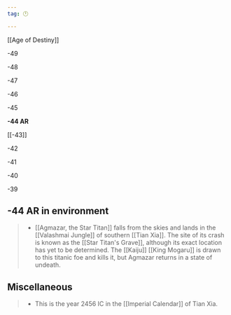 ```yaml
---
tag: 🕛

---
```

[[Age of Destiny]]


-49

-48

-47

-46

-45

**-44 AR**

[[-43]]

-42

-41

-40

-39



## -44 AR in environment

>  - [[Agmazar, the Star Titan]] falls from the skies and lands in the [[Valashmai Jungle]] of southern [[Tian Xia]]. The site of its crash is known as the [[Star Titan's Grave]], although its exact location has yet to be determined. The [[Kaiju]] [[King Mogaru]] is drawn to this titanic foe and kills it, but Agmazar returns in a state of undeath.


## Miscellaneous

>  - This is the year 2456 IC in the [[Imperial Calendar]] of Tian Xia.






